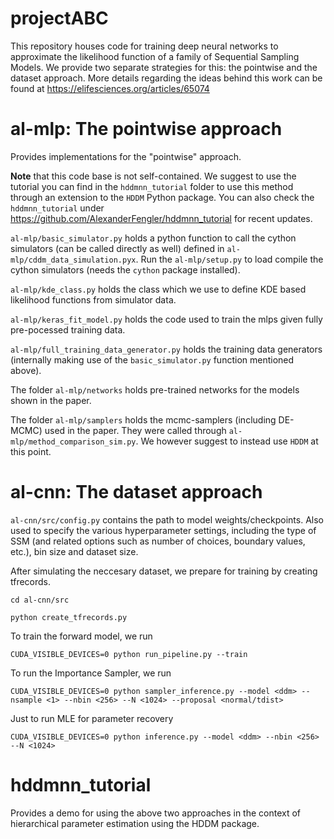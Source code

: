# projectABC
This repository houses code for training deep neural networks to approximate the likelihood function of a family of Sequential Sampling Models. We provide two separate strategies for this: the pointwise and the dataset approach. More details regarding the ideas behind this work can be found at https://elifesciences.org/articles/65074

# al-mlp: The pointwise approach
Provides implementations for the "pointwise" approach. 

**Note** that this code base is not self-contained. We suggest to use the tutorial you can find in the `hddmnn_tutorial` folder to use this method through an extension to the `HDDM` Python package.
You can also check the `hddmnn_tutorial` under <https://github.com/AlexanderFengler/hddmnn_tutorial> for recent updates.

`al-mlp/basic_simulator.py` holds a python function to call the cython simulators (can be called directly as well) defined in `al-mlp/cddm_data_simulation.pyx`.
Run the `al-mlp/setup.py` to load compile the cython simulators (needs the `cython` package installed).

`al-mlp/kde_class.py` holds the class which we use to define KDE based likelihood functions from simulator data.

`al-mlp/keras_fit_model.py` holds the code used to train the mlps given fully pre-pocessed training data.

`al-mlp/full_training_data_generator.py` holds the training data generators (internally making use of the `basic_simulator.py` function mentioned above).

The folder `al-mlp/networks` holds pre-trained networks for the models shown in the paper.

The folder `al-mlp/samplers` holds the mcmc-samplers (including DE-MCMC) used in the paper.
They were called through `al-mlp/method_comparison_sim.py`.
We however suggest to instead use `HDDM` at this point.

# al-cnn: The dataset approach
`al-cnn/src/config.py` contains the path to model weights/checkpoints. Also used to specify the various hyperparameter settings, including the type of SSM (and related options such as number of choices, boundary values, etc.), bin size and dataset size. 

After simulating the neccesary dataset, we prepare for training by creating tfrecords.

`cd al-cnn/src`

`python create_tfrecords.py`

To train the forward model, we run

`CUDA_VISIBLE_DEVICES=0 python run_pipeline.py --train`

To run the Importance Sampler, we run

`CUDA_VISIBLE_DEVICES=0 python sampler_inference.py --model <ddm> --nsample <1> --nbin <256> --N <1024> --proposal <normal/tdist>`

Just to run MLE for parameter recovery

`CUDA_VISIBLE_DEVICES=0 python inference.py --model <ddm> --nbin <256> --N <1024>`

# hddmnn\_tutorial
Provides a demo for using the above two approaches in the context of hierarchical parameter estimation using the HDDM package.
